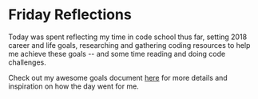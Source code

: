 # Friday Reflections

Today was spent reflecting my time in code school thus far, setting 2018 career and life goals, researching and gathering coding resources to help me achieve these goals -- and some time reading and doing code challenges.

Check out my awesome goals document [here](./goals.md) for more details and inspiration on how the day went for me.  
